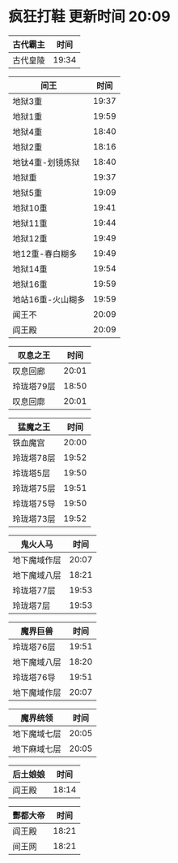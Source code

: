 # 疯狂打鞋 更新时间 20:09

| 古代霸主   | 时间    |
|--------|-------|
| 古代皇陵 | 19:34 |

| 间王   | 时间    |
|--------|-------|
| 地狱3重 | 19:37 |
| 地狱1重 | 19:59 |
| 地狱4重 | 18:40 |
| 地狱2重 | 18:16 |
| 地钛4重-划镜炼狱 | 18:40 |
| 地狱重 | 19:37 |
| 地狱5重 | 19:09 |
| 地狱10重 | 19:41 |
| 地狱11重 | 19:44 |
| 地狱12重 | 19:49 |
| 地12重-春白糊多 | 19:49 |
| 地狱14重 | 19:54 |
| 地狱16重 | 19:59 |
| 地站16重-火山糊多 | 19:59 |
| 闻王不 | 20:09 |
| 阎王殿 | 20:09 |

| 叹息之王   | 时间    |
|--------|-------|
| 叹息回廊 | 20:01 |
| 玲珑塔79层 | 18:50 |
| 叹息回廓 | 20:01 |

| 猛魔之王   | 时间    |
|--------|-------|
| 铁血魔宫 | 20:00 |
| 玲珑塔78层 | 19:52 |
| 玲珑塔5层 | 19:50 |
| 玲珑塔75层 | 19:51 |
| 玲珑塔75导 | 19:50 |
| 玲珑塔73层 | 19:52 |

| 鬼火人马   | 时间    |
|--------|-------|
| 地下魔域作层 | 20:07 |
| 地下魔域八层 | 18:21 |
| 玲珑塔77层 | 19:53 |
| 玲珑塔7层 | 19:53 |

| 魔界巨兽   | 时间    |
|--------|-------|
| 玲珑塔76层 | 19:51 |
| 地下魔域八层 | 18:20 |
| 玲珑塔76导 | 19:51 |
| 地下魔域作层 | 20:07 |

| 魔界统领   | 时间    |
|--------|-------|
| 地下魔域七层 | 20:05 |
| 地下麻域七层 | 20:05 |

| 后土娘娘   | 时间    |
|--------|-------|
| 阎王殿 | 18:14 |

| 酆都大帝   | 时间    |
|--------|-------|
| 阎王殿 | 18:21 |
| 间王网 | 18:21 |
